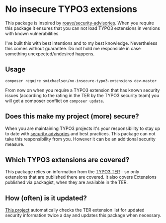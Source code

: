 # No insecure TYPO3 extensions

This package is inspired by [roave/security-advisories](https://github.com/Roave/SecurityAdvisories). When you require this package it ensures that you can not load TYPO3 extensions in versions with known vulnerabilities.

I've built this with best intentions and to my best knowledge. Nevertheless this comes without guarantee. Do not hold me responsible in case something unexpected/undesired happens.

## Usage

`composer require smichaelsen/no-insecure-typo3-extensions dev-master`

From now on when you require a TYPO3 extension that has known security issues (according to the rating in the TER by the TYPO3 security team) you will get a composer conflict on `composer update`.

## Does this make my project (more) secure?

When you are maintaining TYPO3 projects it's your responsibility to stay up to date with [security advisories](https://typo3.org/help/security-advisories/) and best practices. This package can not take this responsibility from you. However it can be an additional security measure.

## Which TYPO3 extensions are covered?

This package relies on information from the [TYPO3 TER](https://extensions.typo3.org/) - so only extensions that are published there are covered. It also covers Extensions published via packagist, when they are available in the TER.

## How (often) is it updated?

[This project](https://git.maschinenraum.digital/smichaelsen/no-insecure-extensions-updater/) automatically checks the TER extension list for updated security information twice a day and updates this package when necessary.
